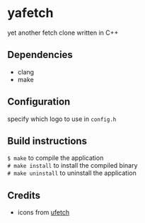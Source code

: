 # yafetch

yet another fetch clone written in C++

## Dependencies

- clang
- make

## Configuration

specify which logo to use in `config.h`

## Build instructions

`$ make`		to compile the application <br>
`# make install`	to install the compiled binary <br>
`# make uninstall`	to uninstall the application <br>

## Credits

- icons from [ufetch](https://gitlab.com/jschx/ufetch)
